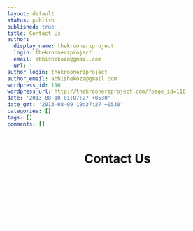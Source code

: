 ```yaml
---
layout: default
status: publish
published: true
title: Contact Us
author:
  display_name: thekroonerzproject
  login: thekroonerzproject
  email: abhishekoza@gmail.com
  url: ''
author_login: thekroonerzproject
author_email: abhishekoza@gmail.com
wordpress_id: 116
wordpress_url: http://thekroonerzproject.com/?page_id=116
date: '2013-08-10 01:07:27 +0530'
date_gmt: '2013-08-09 19:37:27 +0530'
categories: []
tags: []
comments: []
---
```

<header class="entry-header"><h1 class="entry-title">Contact Us</h1></header><!-- .entry-header --><div class="entry-content"><p><span style="color: #ffffff;">The KroonerZproject</span></p><p><span style="color: #ffffff;">+91-8655293150</span></p>
<p><span style="color: #ffffff;">Write us at &#8211; thekroonerzproject@gmail.com</span></p><div class="clear"></div></div><!-- .entry-content -->
